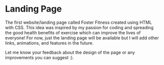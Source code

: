 # Landing Page
The first website/landing page called Foster Fitness created using HTML with CSS. This idea was inspired by my passion for coding and spreading the good health benefits of exercise which can improve the lives of everyone! For now, just the landing page will be available but I will add other links, animations, and features in the future.

Let me know your feedback about the design of the page or any improvements you can suggest :).
